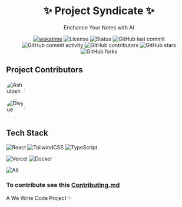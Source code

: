 <div align="center">

# ✨ Project Syndicate ✨

  <p>Enchance Your Notes with AI</p>
  
  [![wakatime](https://wakatime.com/badge/user/c34e365f-01c3-4480-a437-d477dc0aa67b/project/0e2660d1-6b8c-4c3f-9bad-bf717f2a0eb2.svg)](https://wakatime.com/badge/user/c34e365f-01c3-4480-a437-d477dc0aa67b/project/0e2660d1-6b8c-4c3f-9bad-bf717f2a0eb2)
  ![License](https://img.shields.io/badge/license-MIT-blue)
  ![Status](https://img.shields.io/badge/status-active-brightgreen)
  ![GitHub last commit](https://img.shields.io/github/last-commit/AshutoshDM1/Aivon)
  ![GitHub commit activity](https://img.shields.io/github/commit-activity/m/AshutoshDM1/Aivon)
  ![GitHub contributors](https://img.shields.io/github/contributors/AshutoshDM1/Aivon)
  ![GitHub stars](https://img.shields.io/github/stars/AshutoshDM1/Aivon)
  ![GitHub forks](https://img.shields.io/github/forks/AshutoshDM1/Aivon)

</div>

## Project Contributors

<a href="https://github.com/AshutoshDM1">
  <img src="https://github.com/AshutoshDM1.png" width="50px" alt="Ashutosh" style="border-radius:50%" />
</a>
<br>
<a href="https://github.com/Divyue30597">
  <img src="https://github.com/Divyue30597.png" width="50px" alt="Divyue" style="border-radius:50%" />
</a>

## Tech Stack

  <!-- Technology Stack Badges -->

![React](https://img.shields.io/badge/React-%2320232a.svg?logo=react&logoColor=%2361DAFB)
![TailwindCSS](https://img.shields.io/badge/Tailwind%20CSS-%2338B2AC.svg?logo=tailwind-css&logoColor=white)
![TypeScript](https://img.shields.io/badge/TypeScript-3178C6?logo=typescript&logoColor=fff)

  <!-- Build & Deployment -->

![Vercel](https://img.shields.io/badge/Vercel-%23000000.svg?logo=vercel&logoColor=white)
![Docker](https://img.shields.io/badge/Docker-2496ED?logo=docker&logoColor=fff)

![Alt](https://repobeats.axiom.co/api/embed/131fac466e4365f0de3c835419d6ae05560ca0b4.svg 'Repobeats analytics image')

### To contribute see this [Contributing.md](./Contributing.md)

A We Write Code Project ✨
